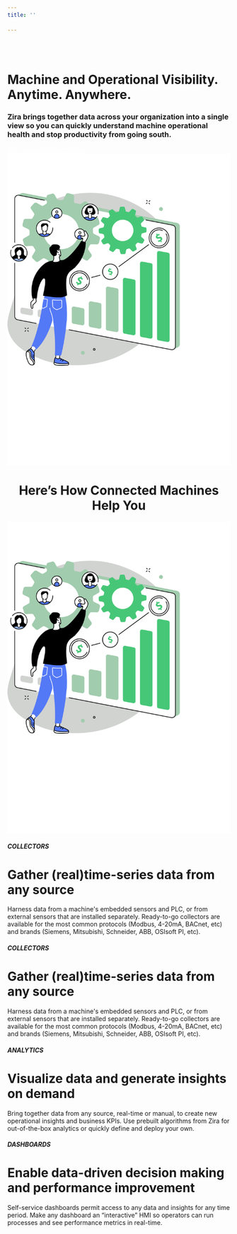 ```yaml
---
title: ''

---
```

<div class="uk-container uk-container-medium"> <div class="uk-child-width-1-2@m uk-grid-match uk-text-left uk-margin-medium-center uk-grid" data-uk-grid="" style="vertical-align: middle;"> <div class="uk-first-column"> <div class="uk-text-left"> <br><br> <h1> Machine and Operational Visibility. Anytime. Anywhere. </h1> <h3> Zira brings together data across your organization into a single view so you can quickly understand machine operational health and stop productivity from going south. </h3> <a style="color:white" class="uk-button uk-button-primary uk-button-large uk-margin-medium-top" href="https://my.zira.us">Get connected</a> <a style="color:white" class="uk-button uk-button-secondary uk-button-large uk-margin-medium-top" href="https://my.zira.us">Learn more</a> </div> </div> <div> <img src="/uploads/connected_machines.svg" style="display: block; margin-left: auto; margin-right: auto; "> </div> </div> </div>

<div class="uk-container uk-container-medium">
<h1><center>Here’s How Connected Machines Help You</center></h1>
<div class="uk-child-width-1-2@m uk-grid-match uk-text-left uk-margin-medium-center uk-grid" data-uk-grid="" style="vertical-align: middle;">
<div class="uk-first-column">
<div class="uk-text-left">
<img src="/uploads/connected_machines.svg" style="display: block;
margin-left: auto;
margin-right: auto;">
</div>
</div>
<div>
<h5>COLLECTORS</h5>
<h1>
Gather (real)time-series data from any source
</h1>
<p>
Harness data from a machine's embedded sensors and PLC, or from external sensors that are installed separately. Ready-to-go collectors are available for the most common protocols (Modbus, 4-20mA, BACnet, etc) and brands (Siemens, Mitsubishi, Schneider, ABB, OSIsoft PI, etc).
</p>
</div>
</div>

##### COLLECTORS

# Gather (real)time-series data from any source

Harness data from a machine's embedded sensors and PLC, or from external sensors that are installed separately. Ready-to-go collectors are available for the most common protocols (Modbus, 4-20mA, BACnet, etc) and brands (Siemens, Mitsubishi, Schneider, ABB, OSIsoft PI, etc).

##### ANALYTICS

# Visualize data and generate insights on demand

Bring together data from any source, real-time or manual, to create new operational insights and business KPIs. Use prebuilt algorithms from Zira for out-of-the-box analytics or quickly define and deploy your own.

##### DASHBOARDS

# Enable data-driven decision making and performance improvement

Self-service dashboards permit access to any data and insights for any time period. Make any dashboard an “interactive” HMI so operators can run processes and see performance metrics in real-time.